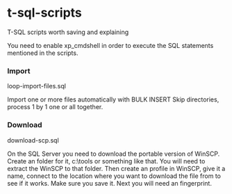 # t-sql-scripts
T-SQL scripts worth saving and explaining

You need to enable xp_cmdshell in order to execute the SQL statements mentioned in the scripts.

### Import
loop-import-files.sql

Import one or more files automatically with BULK INSERT
Skip directories, process 1 by 1 one or all together.


### Download
download-scp.sql

On the SQL Server you need to download the portable version of WinSCP.
Create an folder for it, c:\tools or something like that. You will need to extract the WinSCP to that folder.
Then create an profile in WinSCP, give it a name, connect to the location where you want to download the file from to see if it works. Make sure you save it.
Next you will need an fingerprint.
